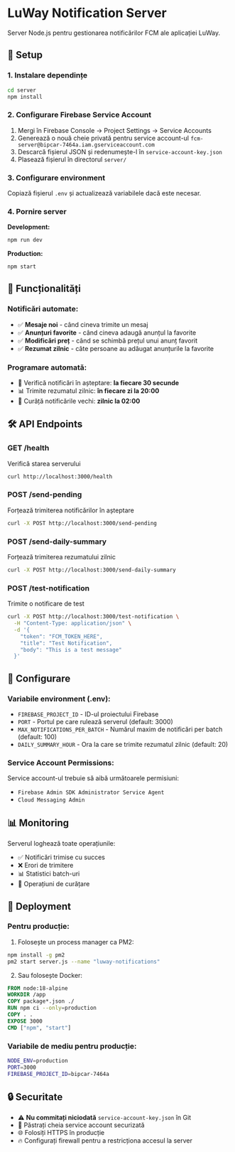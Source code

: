 # LuWay Notification Server

Server Node.js pentru gestionarea notificărilor FCM ale aplicației LuWay.

## 🚀 Setup

### 1. Instalare dependințe
```bash
cd server
npm install
```

### 2. Configurare Firebase Service Account

1. Mergi în Firebase Console → Project Settings → Service Accounts
2. Generează o nouă cheie privată pentru service account-ul `fcm-server@bipcar-7464a.iam.gserviceaccount.com`
3. Descarcă fișierul JSON și redenumește-l în `service-account-key.json`
4. Plasează fișierul în directorul `server/`

### 3. Configurare environment
Copiază fișierul `.env` și actualizează variabilele dacă este necesar.

### 4. Pornire server

**Development:**
```bash
npm run dev
```

**Production:**
```bash
npm start
```

## 📱 Funcționalități

### Notificări automate:
- ✅ **Mesaje noi** - când cineva trimite un mesaj
- ✅ **Anunțuri favorite** - când cineva adaugă anunțul la favorite  
- ✅ **Modificări preț** - când se schimbă prețul unui anunț favorit
- ✅ **Rezumat zilnic** - câte persoane au adăugat anunțurile la favorite

### Programare automată:
- 🔔 Verifică notificări în așteptare: **la fiecare 30 secunde**
- 📊 Trimite rezumatul zilnic: **în fiecare zi la 20:00**
- 🧹 Curăță notificările vechi: **zilnic la 02:00**

## 🛠️ API Endpoints

### GET /health
Verifică starea serverului
```bash
curl http://localhost:3000/health
```

### POST /send-pending
Forțează trimiterea notificărilor în așteptare
```bash
curl -X POST http://localhost:3000/send-pending
```

### POST /send-daily-summary  
Forțează trimiterea rezumatului zilnic
```bash
curl -X POST http://localhost:3000/send-daily-summary
```

### POST /test-notification
Trimite o notificare de test
```bash
curl -X POST http://localhost:3000/test-notification \
  -H "Content-Type: application/json" \
  -d '{
    "token": "FCM_TOKEN_HERE",
    "title": "Test Notification",
    "body": "This is a test message"
  }'
```

## 🔧 Configurare

### Variabile environment (.env):
- `FIREBASE_PROJECT_ID` - ID-ul proiectului Firebase
- `PORT` - Portul pe care rulează serverul (default: 3000)
- `MAX_NOTIFICATIONS_PER_BATCH` - Numărul maxim de notificări per batch (default: 100)
- `DAILY_SUMMARY_HOUR` - Ora la care se trimite rezumatul zilnic (default: 20)

### Service Account Permissions:
Service account-ul trebuie să aibă următoarele permisiuni:
- `Firebase Admin SDK Administrator Service Agent`
- `Cloud Messaging Admin`

## 📊 Monitoring

Serverul loghează toate operațiunile:
- ✅ Notificări trimise cu succes
- ❌ Erori de trimitere  
- 📊 Statistici batch-uri
- 🧹 Operațiuni de curățare

## 🚀 Deployment

### Pentru producție:
1. Folosește un process manager ca PM2:
```bash
npm install -g pm2
pm2 start server.js --name "luway-notifications"
```

2. Sau folosește Docker:
```dockerfile
FROM node:18-alpine
WORKDIR /app
COPY package*.json ./
RUN npm ci --only=production
COPY . .
EXPOSE 3000
CMD ["npm", "start"]
```

### Variabile de mediu pentru producție:
```bash
NODE_ENV=production
PORT=3000
FIREBASE_PROJECT_ID=bipcar-7464a
```

## 🔒 Securitate

- ⚠️ **Nu commitați niciodată** `service-account-key.json` în Git
- 🔐 Păstrați cheia service account securizată
- 🌐 Folosiți HTTPS în producție
- 🔥 Configurați firewall pentru a restricționa accesul la server
